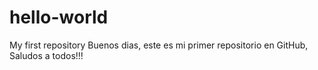 # hello-world
My first repository
Buenos dias, este es mi primer repositorio en GitHub,
Saludos a todos!!!
